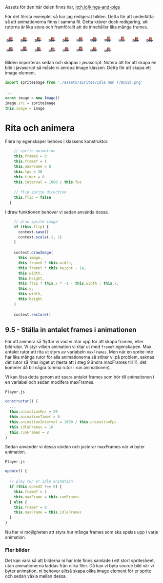 Assets för den här delen finns här, [itch.io/kings-and-pigs](https://pixelfrog-assets.itch.io/kings-and-pigs)

För det första exemplet så har jag redigerat bilden. Detta för att underlätta så att animationerna finns i samma fil. Detta kräver dock redigering, att rutorna är lika stora och framförallt att de innehåller lika många frames.

![Kings and Pigs](../src/assets/sprites/Idle%20Run%20(78x58).png)

Bilden importeras sedan och skapas i javascript. Notera att för att skapa en bild i javascript så måste vi anropa Image klassen. Detta för att skapa ett image element.

```javascript
import spriteImage from './assets/sprites/Idle Run (78x58).png'

...
const image = new Image()
image.src = spriteImage
this.image = image
```

# Rita och animera

Flera ny egenskaper behövs i klassens konstruktor.

```javascript
    // sprite animation
    this.frameX = 0
    this.frameY = 1
    this.maxFrame = 8
    this.fps = 20
    this.timer = 0
    this.interval = 1000 / this.fps

    // flip sprite direction
    this.flip = false
  }
```

I draw funktionen behöver vi sedan använda dessa.

```javascript
    // draw sprite image
    if (this.flip) {
      context.save()
      context.scale(-1, 1)
    }

    context.drawImage(
      this.image,
      this.frameX * this.width,
      this.frameY * this.height - 14,
      this.width,
      this.height,
      this.flip ? this.x * -1 - this.width : this.x,
      this.y,
      this.width,
      this.height
    )

    context.restore()
```

## 9.5 - Ställa in antalet frames i animationen

För att animera så flyttar vi vad vi ritar upp för att skapa frames, eller bildrutor. Vi styr vilken animation vi ritar ut med `frameY` egenskapen. Max antalet rutor att rita ut styrs av variabeln `maxFrames`. 
Men när en sprite inte har lika många rutor för alla animationerna så stöter vi på problem, saknas det rutor så ritas inget ut (testa att i steg 9 ändra maxFrames till 11, det kommer då bli några tomma rutor i run animationen).

Vi kan lösa detta genom att spara antalet frames som hör till animationen i en variabel och sedan modifera maxFrames.

`Player.js`
```javascript
constructor() {
  ...
  this.animationFps = 20
  this.animationTimer = 0
  this.animationInterval = 1000 / this.animationFps
  this.idleFrames = 10
  this.runFrames = 8
}
```

Sedan använder vi dessa värden och justerar maxFrames när vi byter animation.

`Player.js`
```javascript
update() {
  ...
  // play run or idle animation
  if (this.speedX !== 0) {
    this.frameY = 1
    this.maxFrame = this.runFrames
  } else {
    this.frameY = 0
    this.maxFrame = this.idleFrames
  }
}
```

Nu har vi möjligheten att styra hur många frames som ska spelas upp i varje animation. 

### Fler bilder

Det kan vara så att bilderna ni har inte finns samlade i ett stort spritesheet, utan animationerna laddas från olika filer. Då kan vi byta source bild när vi byter animation, ni behöver alltså skapa olika image element för er sprite och sedan växla mellan dessa.